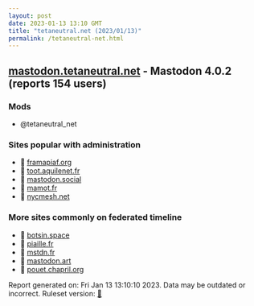 ```yaml
---
layout: post
date: 2023-01-13 13:10 GMT
title: "tetaneutral.net (2023/01/13)"
permalink: /tetaneutral-net.html
---
```


## [mastodon.tetaneutral.net](https://mastodon.tetaneutral.net) - Mastodon 4.0.2 (reports 154 users)

### Mods
 * @tetaneutral_net

### Sites popular with administration

* 🐘 [framapiaf.org](/framapiaf-org.html)
* 🐘 [toot.aquilenet.fr](/toot-aquilenet-fr.html)
* 🐘 [mastodon.social](/mastodon-social.html)
* 🐘 [mamot.fr](/mamot-fr.html)
* 🐘 [nycmesh.net](/nycmesh-net.html)

### More sites commonly on federated timeline

* 🐘 [botsin.space](/botsin-space.html)
* 🐘 [piaille.fr](/piaille-fr.html)
* 🐘 [mstdn.fr](/mstdn-fr.html)
* 🐘 [mastodon.art](/mastodon-art.html)
* 🐘 [pouet.chapril.org](/pouet-chapril-org.html)

Report generated on: Fri Jan 13 13:10:10 2023. Data may be outdated or incorrect.
Ruleset version: [🧁](/version-cupcake)
